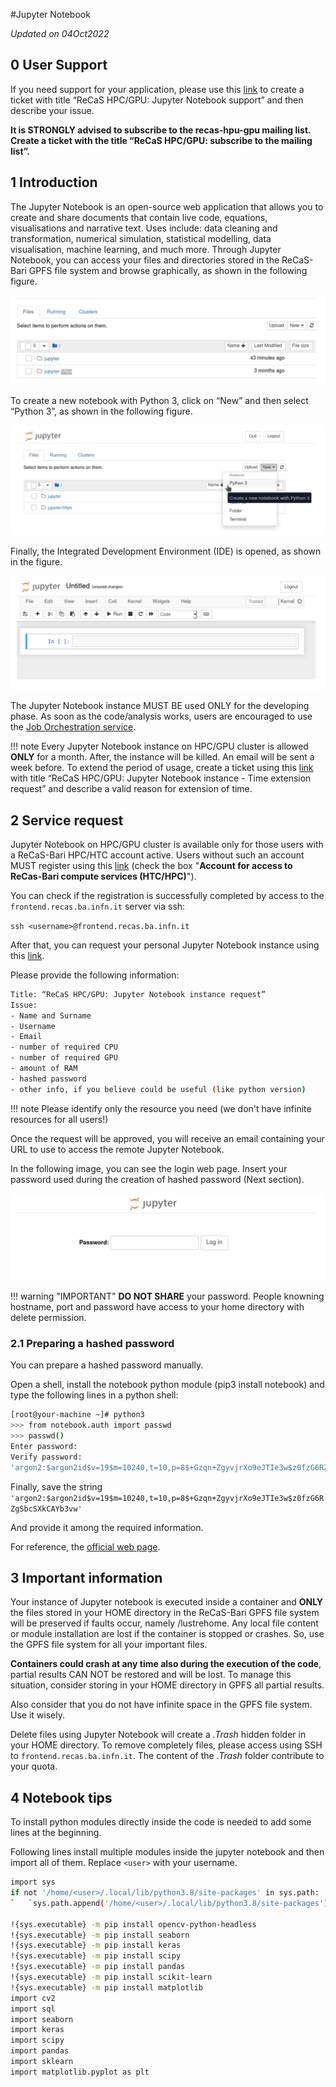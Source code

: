 #Jupyter Notebook

*Updated on 04Oct2022*

## 0 User Support
If you need support for your application, please use this [link](https://www.recas-bari.it/index.php/en/recas-bari-servizi-en/support-request) to create a ticket with title “ReCaS HPC/GPU: Jupyter Notebook support” and then describe your issue.


**It is STRONGLY advised to subscribe to the recas-hpu-gpu mailing list. Create a ticket with the title “ReCaS HPC/GPU: subscribe to the mailing list”.**

## 1 Introduction
The Jupyter Notebook is an open-source web application that allows you to create and share documents that contain live code, equations, visualisations and narrative text.
Uses include: data cleaning and transformation, numerical simulation, statistical modelling, data visualisation, machine learning, and much more.
Through Jupyter Notebook, you can access your files and directories stored in the ReCaS-Bari GPFS file system and browse graphically, as shown in the following figure.

![jn1](images/jn1.png)

To create a new notebook with Python 3, click on “New” and then select “Python 3”, as shown in the following figure.

![jn2](images/jn2.png)

Finally, the Integrated Development Environment (IDE) is opened, as shown in the figure.

![jn3](images/jn3.png)

The Jupyter Notebook instance MUST BE used ONLY for the developing phase. As soon as the code/analysis works, users are encouraged to use the [Job Orchestration service](https://jvino.github.io/cluster-hpc-gpu-guides/job_submission/chronos/).

!!! note
    Every Jupyter Notebook instance on HPC/GPU cluster is allowed **ONLY** for a month. After, the instance will be killed. An email will be sent a week before. To extend the period of usage, create a ticket using this [link](https://www.recas-bari.it/index.php/en/recas-bari-servizi-en/support-request) with title “ReCaS HPC/GPU: Jupyter Notebook instance - Time extension request” and describe a valid reason for extension of time.

## 2 Service request
Jupyter Notebook on HPC/GPU cluster is available only for those users with a ReCaS-Bari HPC/HTC account active. Users without such an account MUST register using this [link](https://www.recas-bari.it/index.php/en/recas-bari-servizi-en/richiesta-credenziali-2) (check the box "**Account for access to ReCas-Bari compute services (HTC/HPC)**").

You can check if the registration is successfully completed by access to the `frontend.recas.ba.infn.it` server via ssh:

`ssh <username>@frontend.recas.ba.infn.it`

After that, you can request your personal Jupyter Notebook instance using this [link](https://www.recas-bari.it/index.php/en/recas-bari-servizi-en/support-request).

Please provide the following information:

```bash
Title: “ReCaS HPC/GPU: Jupyter Notebook instance request”
Issue:
- Name and Surname
- Username
- Email
- number of required CPU
- number of required GPU
- amount of RAM
- hashed password
- other info, if you believe could be useful (like python version)
```

!!! note
    Please identify only the resource you need (we don't have infinite resources for all users!)

Once the request will be approved, you will receive an email containing your URL to use to access the remote Jupyter Notebook.

In the following image, you can see the login web page. Insert your password used during the creation of hashed password (Next section).

![jn4](images/jn4.png)

!!! warning "IMPORTANT" 
    **DO NOT SHARE** your password. People knowning hostname, port and password have access to your home directory with delete permission.

### 2.1 Preparing a hashed password
You can prepare a hashed password manually.

Open a shell, install the notebook python module (pip3 install notebook) and type the following lines in a python shell:

```bash
[root@your-machine ~]# python3
>>> from notebook.auth import passwd
>>> passwd()
Enter password:
Verify password:
'argon2:$argon2id$v=19$m=10240,t=10,p=8$+Gzqn+ZgyvjrXo9eJTIe3w$z0fzG6RZgSbcSXkCAYb3vw'
```

Finally, save the string `'argon2:$argon2id$v=19$m=10240,t=10,p=8$+Gzqn+ZgyvjrXo9eJTIe3w$z0fzG6RZgSbcSXkCAYb3vw'`

And provide it among the required information.

For reference, the [official web page](https://jupyter-notebook.readthedocs.io/en/stable/public_server.html#preparing-a-hashed-password).

## 3 Important information

Your instance of Jupyter notebook is executed inside a container and **ONLY** the files stored in your HOME directory in the ReCaS-Bari GPFS file system will be preserved if faults occur, namely /lustrehome. Any local file content or module installation are lost if the container is stopped or crashes. So, use the GPFS file system for all your important files.

**Containers could crash at any time also during the execution of the code**, partial results CAN NOT be restored and will be lost. To manage this situation, consider storing in your HOME directory in GPFS all partial results.

Also consider that you do not have infinite space in the GPFS file system. Use it wisely.

Delete files using Jupyter Notebook will create a *.Trash* hidden folder in your HOME directory. To remove completely files, please access using SSH to `frontend.recas.ba.infn.it`. The content of the *.Trash* folder contribute to your quota.


## 4 Notebook tips
To install python modules directly inside the code is needed to add some lines at the beginning.

Following lines install multiple modules inside the jupyter notebook and then import all of them. Replace `<user>` with your username.

```bash
import sys
if not '/home/<user>/.local/lib/python3.8/site-packages' in sys.path:
`	`sys.path.append('/home/<user>/.local/lib/python3.8/site-packages')

!{sys.executable} -m pip install opencv-python-headless
!{sys.executable} -m pip install seaborn
!{sys.executable} -m pip install keras
!{sys.executable} -m pip install scipy
!{sys.executable} -m pip install pandas
!{sys.executable} -m pip install scikit-learn
!{sys.executable} -m pip install matplotlib
import cv2
import sql
import seaborn
import keras
import scipy
import pandas
import sklearn
import matplotlib.pyplot as plt
```
